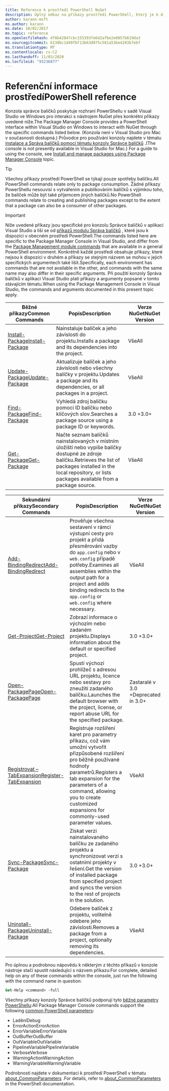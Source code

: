 ```yaml
---
title: Reference k prostředí PowerShell NuGet
description: Úplný odkaz na příkazy prostředí PowerShell, který je k dispozici v konzole správce balíčků NuGet v aplikaci Visual Studio.
author: karann-msft
ms.author: karann
ms.date: 10/02/2017
ms.topic: reference
ms.openlocfilehash: 4f8b42847cbc155393fe6d2afbe2e0857b619da3
ms.sourcegitcommit: b138bc1d49fbf13b63d975c581a53be4283b7ebf
ms.translationtype: MT
ms.contentlocale: cs-CZ
ms.lasthandoff: 11/03/2020
ms.locfileid: "93236877"
---
```

# <a name="powershell-reference"></a><span data-ttu-id="ceb82-103">Referenční informace prostředí</span><span class="sxs-lookup"><span data-stu-id="ceb82-103">PowerShell reference</span></span>

<span data-ttu-id="ceb82-104">Konzola správce balíčků poskytuje rozhraní PowerShellu v sadě Visual Studio ve Windows pro interakci s nástrojem NuGet přes konkrétní příkazy uvedené níže.</span><span class="sxs-lookup"><span data-stu-id="ceb82-104">The Package Manager Console provides a PowerShell interface within Visual Studio on Windows to interact with NuGet through the specific commands listed below.</span></span> <span data-ttu-id="ceb82-105">(Konzola není v Visual Studio pro Mac v současnosti dostupná.) Průvodce pro používání konzoly najdete v tématu [instalace a Správa balíčků pomocí tématu konzoly Správce balíčků](../consume-packages/install-use-packages-powershell.md) .</span><span class="sxs-lookup"><span data-stu-id="ceb82-105">(The console is not presently available in Visual Studio for Mac.) For a guide to using the console, see [Install and manage packages using Package Manager Console](../consume-packages/install-use-packages-powershell.md) topic.</span></span>

> [!Tip]
> <span data-ttu-id="ceb82-106">Všechny příkazy prostředí PowerShell se týkají pouze spotřeby balíčku.</span><span class="sxs-lookup"><span data-stu-id="ceb82-106">All PowerShell commands relate only to package consumption.</span></span> <span data-ttu-id="ceb82-107">Žádné příkazy PowerShellu nesouvisí s vytvářením a publikováním balíčků s výjimkou toho, že balíček může být také příjemcem jiných balíčků.</span><span class="sxs-lookup"><span data-stu-id="ceb82-107">No PowerShell commands relate to creating and publishing packages except to the extent that a package can also be a consumer of other packages.</span></span>

> [!Important]
> <span data-ttu-id="ceb82-108">Níže uvedené příkazy jsou specifické pro konzolu Správce balíčků v aplikaci Visual Studio a liší se od [příkazů modulu Správa balíčků](/powershell/module/packagemanagement/?view=powershell-6) , které jsou k dispozici v obecném prostředí PowerShell.</span><span class="sxs-lookup"><span data-stu-id="ceb82-108">The commands listed here are specific to the Package Manager Console in Visual Studio, and differ from the [Package Management module commands](/powershell/module/packagemanagement/?view=powershell-6) that are available in a general PowerShell environment.</span></span> <span data-ttu-id="ceb82-109">Konkrétně každé prostředí obsahuje příkazy, které nejsou k dispozici v druhém a příkazy se stejným názvem se mohou v jejich specifických argumentech také lišit.</span><span class="sxs-lookup"><span data-stu-id="ceb82-109">Specifically, each environment has commands that are not available in the other, and commands with the same name may also differ in their specific arguments.</span></span> <span data-ttu-id="ceb82-110">Při použití konzoly Správa balíčků v aplikaci Visual Studio platí příkazy a argumenty popsané v tomto stávajícím tématu.</span><span class="sxs-lookup"><span data-stu-id="ceb82-110">When using the Package Management Console in Visual Studio, the commands and arguments documented in this present topic apply.</span></span>

| <span data-ttu-id="ceb82-111">Běžné příkazy</span><span class="sxs-lookup"><span data-stu-id="ceb82-111">Common Commands</span></span> | <span data-ttu-id="ceb82-112">Popis</span><span class="sxs-lookup"><span data-stu-id="ceb82-112">Description</span></span> | <span data-ttu-id="ceb82-113">Verze NuGet</span><span class="sxs-lookup"><span data-stu-id="ceb82-113">NuGet Version</span></span> |
| --- | --- | --- |
| [<span data-ttu-id="ceb82-114">Install-Package</span><span class="sxs-lookup"><span data-stu-id="ceb82-114">Install-Package</span></span>](ps-reference/ps-ref-install-package.md) | <span data-ttu-id="ceb82-115">Nainstaluje balíček a jeho závislosti do projektu.</span><span class="sxs-lookup"><span data-stu-id="ceb82-115">Installs a package and its dependencies into the project.</span></span> | <span data-ttu-id="ceb82-116">Vše</span><span class="sxs-lookup"><span data-stu-id="ceb82-116">All</span></span> |
| [<span data-ttu-id="ceb82-117">Update-Package</span><span class="sxs-lookup"><span data-stu-id="ceb82-117">Update-Package</span></span>](ps-reference/ps-ref-update-package.md) | <span data-ttu-id="ceb82-118">Aktualizuje balíček a jeho závislosti nebo všechny balíčky v projektu.</span><span class="sxs-lookup"><span data-stu-id="ceb82-118">Updates a package and its dependencies, or all packages in a project.</span></span> | <span data-ttu-id="ceb82-119">Vše</span><span class="sxs-lookup"><span data-stu-id="ceb82-119">All</span></span> |
| [<span data-ttu-id="ceb82-120">Find-Package</span><span class="sxs-lookup"><span data-stu-id="ceb82-120">Find-Package</span></span>](ps-reference/ps-ref-find-package.md) | <span data-ttu-id="ceb82-121">Vyhledá zdroj balíčku pomocí ID balíčku nebo klíčových slov.</span><span class="sxs-lookup"><span data-stu-id="ceb82-121">Searches a package source using a package ID or keywords.</span></span> | <span data-ttu-id="ceb82-122">3.0 +</span><span class="sxs-lookup"><span data-stu-id="ceb82-122">3.0+</span></span> |
| [<span data-ttu-id="ceb82-123">Get-Package</span><span class="sxs-lookup"><span data-stu-id="ceb82-123">Get-Package</span></span>](ps-reference/ps-ref-get-package.md) | <span data-ttu-id="ceb82-124">Načte seznam balíčků nainstalovaných v místním úložišti nebo vypíše balíčky dostupné ze zdroje balíčku.</span><span class="sxs-lookup"><span data-stu-id="ceb82-124">Retrieves the list of packages installed in the local repository, or lists packages available from a package source.</span></span> | <span data-ttu-id="ceb82-125">Vše</span><span class="sxs-lookup"><span data-stu-id="ceb82-125">All</span></span> |

| <span data-ttu-id="ceb82-126">Sekundární příkazy</span><span class="sxs-lookup"><span data-stu-id="ceb82-126">Secondary Commands</span></span> | <span data-ttu-id="ceb82-127">Popis</span><span class="sxs-lookup"><span data-stu-id="ceb82-127">Description</span></span> | <span data-ttu-id="ceb82-128">Verze NuGet</span><span class="sxs-lookup"><span data-stu-id="ceb82-128">NuGet Version</span></span> |
| --- | --- | --- |
| [<span data-ttu-id="ceb82-129">Add-BindingRedirect</span><span class="sxs-lookup"><span data-stu-id="ceb82-129">Add-BindingRedirect</span></span>](ps-reference/ps-ref-add-bindingredirect.md) | <span data-ttu-id="ceb82-130">Prověřuje všechna sestavení v rámci výstupní cesty pro projekt a přidá přesměrování vazby do `app.config` nebo v `web.config` případě potřeby.</span><span class="sxs-lookup"><span data-stu-id="ceb82-130">Examines all assemblies within the output path for a project and adds binding redirects to the `app.config` or `web.config` where necessary.</span></span> | <span data-ttu-id="ceb82-131">Vše</span><span class="sxs-lookup"><span data-stu-id="ceb82-131">All</span></span> |
| [<span data-ttu-id="ceb82-132">Get-Project</span><span class="sxs-lookup"><span data-stu-id="ceb82-132">Get-Project</span></span>](ps-reference/ps-ref-get-project.md) | <span data-ttu-id="ceb82-133">Zobrazí informace o výchozím nebo zadaném projektu.</span><span class="sxs-lookup"><span data-stu-id="ceb82-133">Displays information about the default or specified project.</span></span> | <span data-ttu-id="ceb82-134">3.0 +</span><span class="sxs-lookup"><span data-stu-id="ceb82-134">3.0+</span></span> |
| [<span data-ttu-id="ceb82-135">Open-PackagePage</span><span class="sxs-lookup"><span data-stu-id="ceb82-135">Open-PackagePage</span></span>](ps-reference/ps-ref-open-packagepage.md) | <span data-ttu-id="ceb82-136">Spustí výchozí prohlížeč s adresou URL projektu, licence nebo sestavy pro zneužití zadaného balíčku.</span><span class="sxs-lookup"><span data-stu-id="ceb82-136">Launches the default browser with the project, license, or report abuse URL for the specified package.</span></span> | <span data-ttu-id="ceb82-137">Zastaralé v 3.0 +</span><span class="sxs-lookup"><span data-stu-id="ceb82-137">Deprecated in 3.0+</span></span> |
| [<span data-ttu-id="ceb82-138">Registrovat – TabExpansion</span><span class="sxs-lookup"><span data-stu-id="ceb82-138">Register-TabExpansion</span></span>](ps-reference/ps-ref-register-tabexpansion.md) | <span data-ttu-id="ceb82-139">Registruje rozšíření karet pro parametry příkazu, což vám umožní vytvořit přizpůsobené rozšíření pro běžně používané hodnoty parametrů.</span><span class="sxs-lookup"><span data-stu-id="ceb82-139">Registers a tab expansion for the parameters of a command, allowing you to create customized expansions for commonly-used parameter values.</span></span> | <span data-ttu-id="ceb82-140">Vše</span><span class="sxs-lookup"><span data-stu-id="ceb82-140">All</span></span> |
| [<span data-ttu-id="ceb82-141">Sync-Package</span><span class="sxs-lookup"><span data-stu-id="ceb82-141">Sync-Package</span></span>](ps-reference/ps-ref-sync-package.md) | <span data-ttu-id="ceb82-142">Získat verzi nainstalovaného balíčku ze zadaného projektu a synchronizovat verzi s ostatními projekty v řešení.</span><span class="sxs-lookup"><span data-stu-id="ceb82-142">Get the version of installed package from specified project and syncs the version to the rest of projects in the solution.</span></span> | <span data-ttu-id="ceb82-143">3.0 +</span><span class="sxs-lookup"><span data-stu-id="ceb82-143">3.0+</span></span> |
| [<span data-ttu-id="ceb82-144">Uninstall-Package</span><span class="sxs-lookup"><span data-stu-id="ceb82-144">Uninstall-Package</span></span>](ps-reference/ps-ref-uninstall-package.md) | <span data-ttu-id="ceb82-145">Odebere balíček z projektu, volitelně odebere jeho závislosti.</span><span class="sxs-lookup"><span data-stu-id="ceb82-145">Removes a package from a project, optionally removing its dependencies.</span></span> | <span data-ttu-id="ceb82-146">Vše</span><span class="sxs-lookup"><span data-stu-id="ceb82-146">All</span></span> |

<span data-ttu-id="ceb82-147">Pro úplnou a podrobnou nápovědu k některým z těchto příkazů v konzole nástroje stačí spustit následující s názvem příkazu:</span><span class="sxs-lookup"><span data-stu-id="ceb82-147">For complete, detailed help on any of these commands within the console, just run the following with the command name in question:</span></span>

```ps
Get-Help <command> -full
```

<span data-ttu-id="ceb82-148">Všechny příkazy konzoly Správce balíčků podporují tyto [běžné parametry PowerShellu](/powershell/module/microsoft.powershell.core/about/about_commonparameters):</span><span class="sxs-lookup"><span data-stu-id="ceb82-148">All Package Manager Console commands support the following [common PowerShell parameters](/powershell/module/microsoft.powershell.core/about/about_commonparameters):</span></span>

- <span data-ttu-id="ceb82-149">Ladění</span><span class="sxs-lookup"><span data-stu-id="ceb82-149">Debug</span></span>
- <span data-ttu-id="ceb82-150">ErrorAction</span><span class="sxs-lookup"><span data-stu-id="ceb82-150">ErrorAction</span></span>
- <span data-ttu-id="ceb82-151">ErrorVariable</span><span class="sxs-lookup"><span data-stu-id="ceb82-151">ErrorVariable</span></span>
- <span data-ttu-id="ceb82-152">OutBuffer</span><span class="sxs-lookup"><span data-stu-id="ceb82-152">OutBuffer</span></span>
- <span data-ttu-id="ceb82-153">OutVariable</span><span class="sxs-lookup"><span data-stu-id="ceb82-153">OutVariable</span></span>
- <span data-ttu-id="ceb82-154">PipelineVariable</span><span class="sxs-lookup"><span data-stu-id="ceb82-154">PipelineVariable</span></span>
- <span data-ttu-id="ceb82-155">Verbose</span><span class="sxs-lookup"><span data-stu-id="ceb82-155">Verbose</span></span>
- <span data-ttu-id="ceb82-156">WarningAction</span><span class="sxs-lookup"><span data-stu-id="ceb82-156">WarningAction</span></span>
- <span data-ttu-id="ceb82-157">WarningVariable</span><span class="sxs-lookup"><span data-stu-id="ceb82-157">WarningVariable</span></span>

<span data-ttu-id="ceb82-158">Podrobnosti najdete v dokumentaci k prostředí PowerShell v tématu [about_CommonParameters](/powershell/module/microsoft.powershell.core/about/about_commonparameters) .</span><span class="sxs-lookup"><span data-stu-id="ceb82-158">For details, refer to [about_CommonParameters](/powershell/module/microsoft.powershell.core/about/about_commonparameters) in the PowerShell documentation.</span></span>